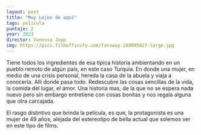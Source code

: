 ```yaml
---
layout: post
title: "Muy Lejos de aquí"
tags: pelicula
puntaje: 2
year: 2023
director: Vanessa Jopp
img: https://pics.filmaffinity.com/faraway-109095427-large.jpg
---
```


Tiene todos los ingredientes de esa típica historia ambientando en un pueblo remoto de algún país, en este caso Turquía. En donde una mujer, en medio de una crisis personal, hereda la casa de la abuela y viaja a conocerla. Allí donde pasa todo. Redescubre las cosas sencillas de la vida, la comida del lugar, el amor. Una historia mas, de la que no se espera nada nuevo pero sin embargo entretiene con cosas bonitas y nos regala alguna que otra carcajada. 

El rasgo distintivo que brinda la película, es que, la protagonista es una mujer de 49 años, alejada del estereotipo de bella actual que solemos ver en este tipo de films.
